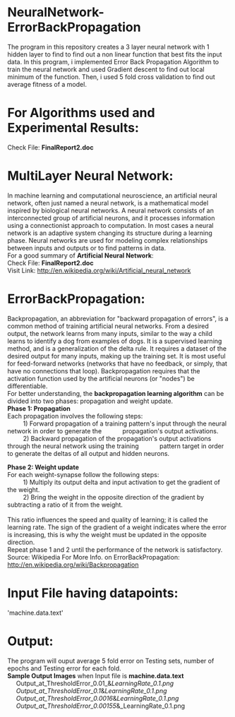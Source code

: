 NeuralNetwork-ErrorBackPropagation
==================================

The program in this repository creates a 3 layer neural network with 1 hidden layer to find to find 
out a non linear function that best fits the input data. In this program, i implemented Error Back 
Propagation Algorithm to train the neural network and used Gradient descent to find out local minimum of 
the function. Then, i used 5 fold cross validation to find out average fitness of a model.

For Algorithms used and Experimental Results:
=============================================
Check File: <b>FinalReport2.doc</b>

MultiLayer Neural Network:
==========================
In machine learning and computational neuroscience, an artificial neural network, often just named a 
neural network, is a mathematical model inspired by biological neural networks. A neural network consists 
of an interconnected group of artificial neurons, and it processes information using a connectionist 
approach to computation. In most cases a neural network is an adaptive system changing its structure 
during a learning phase. Neural networks are used for modeling complex relationships between inputs and 
outputs or to find patterns in data. 
<br>
For a good summary of <b>Artificial Neural Network</b>:<br>
Check File: <b>FinalReport2.doc</b><br>
Visit Link: http://en.wikipedia.org/wiki/Artificial_neural_network

ErrorBackPropagation:
=====================
Backpropagation, an abbreviation for "backward propagation of errors", is a common method of training 
artificial neural networks. From a desired output, the network learns from many inputs, similar to the way 
a child learns to identify a dog from examples of dogs. It is a supervised learning method, and is a 
generalization of the delta rule. It requires a dataset of the desired output for many inputs, making up 
the training set. It is most useful for feed-forward networks (networks that have no feedback, or simply, 
that have no connections that loop). Backpropagation requires that the activation function used by the 
artificial neurons (or "nodes") be differentiable.
<br>
For better understanding, the <b>backpropagation learning algorithm</b> can be divided into two phases: 
propagation and weight update.
<br>
<b>Phase 1: Propagation</b><br>
Each propagation involves the following steps:<br>
&nbsp;&nbsp;&nbsp;&nbsp;&nbsp;&nbsp;&nbsp;&nbsp; 1) Forward propagation of a training pattern's input 
through the neural network in order to generate the 
&nbsp;&nbsp;&nbsp;&nbsp;&nbsp;&nbsp;&nbsp;&nbsp;&nbsp;&nbsp;&nbsp;propagation's output activations.
<br>&nbsp;&nbsp;&nbsp;&nbsp;&nbsp;&nbsp;&nbsp;&nbsp; 2) Backward propagation of the propagation's output 
activations through the neural network using the training 
&nbsp;&nbsp;&nbsp;&nbsp;&nbsp;&nbsp;&nbsp;&nbsp;&nbsp;&nbsp;&nbsp;pattern target in order to generate the deltas of all output and hidden neurons.

<b>Phase 2: Weight update</b><br>
For each weight-synapse follow the following steps:<br>
&nbsp;&nbsp;&nbsp;&nbsp;&nbsp;&nbsp;&nbsp;&nbsp; 1) Multiply its output delta and input activation to get the gradient of the weight.<br>
&nbsp;&nbsp;&nbsp;&nbsp;&nbsp;&nbsp;&nbsp;&nbsp; 2) Bring the weight in the opposite direction of the gradient by subtracting a ratio of it from the weight.<br>
<br>
This ratio influences the speed and quality of learning; it is called the learning rate. The sign of the gradient of a weight indicates where the 
error is increasing, this is why the weight must be updated in the opposite direction.
<br>
Repeat phase 1 and 2 until the performance of the network is satisfactory.<br>
Source: Wikipedia
For More Info. on ErrorBackPropagation: <br>
http://en.wikipedia.org/wiki/Backpropagation

Input File having datapoints:
=============================
'machine.data.text'

Output:
=======
The program will ouput average 5 fold error on Testing sets, number of epochs and Testing error for each fold. <br>
<b>Sample Output Images</b> when Input file is <b>machine.data.text</b> <br>
 &nbsp;&nbsp;&nbsp;&nbsp; Output_at_ThresholdError_0.01_&_LearningRate_0.1.png   <br>
 &nbsp;&nbsp;&nbsp;&nbsp; Output_at_ThresholdError_0.1_&_LearningRate_0.1.png   <br>
 &nbsp;&nbsp;&nbsp;&nbsp; Output_at_ThresholdError_0.0016_&_LearningRate_0.1.png   <br>
 &nbsp;&nbsp;&nbsp;&nbsp; Output_at_ThresholdError_0.00155_&_LearningRate_0.1.png   <br>
